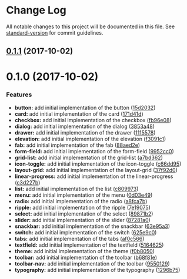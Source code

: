 # Change Log

All notable changes to this project will be documented in this file. See [standard-version](https://github.com/conventional-changelog/standard-version) for commit guidelines.

<a name="0.1.1"></a>
## [0.1.1](https://github.com/material-kit/material-kit/compare/0.1.0...0.1.1) (2017-10-02)



<a name="0.1.0"></a>
# 0.1.0 (2017-10-02)


### Features

* **button:** add initial implementation of the button ([15d2032](https://github.com/material-kit/material-kit/commit/15d2032))
* **card:** add initial implementation of the card ([171d41d](https://github.com/material-kit/material-kit/commit/171d41d))
* **checkbox:** add initial implementation of the checkbox ([fb96e08](https://github.com/material-kit/material-kit/commit/fb96e08))
* **dialog:** add initial implementation of the dialog ([3853a48](https://github.com/material-kit/material-kit/commit/3853a48))
* **drawer:** add initial implementation of the drawer ([1115578](https://github.com/material-kit/material-kit/commit/1115578))
* **elevation:** add initial implementation of the elevation ([f3091c1](https://github.com/material-kit/material-kit/commit/f3091c1))
* **fab:** add initial implementation of the fab ([88aed2e](https://github.com/material-kit/material-kit/commit/88aed2e))
* **form-field:** add initial implementation of the form-field ([9952cc0](https://github.com/material-kit/material-kit/commit/9952cc0))
* **grid-list:** add initial implementation of the grid-list ([a7bd362](https://github.com/material-kit/material-kit/commit/a7bd362))
* **icon-toggle:** add initial implementation of the icon-toggle ([c66dd95](https://github.com/material-kit/material-kit/commit/c66dd95))
* **layout-grid:** add initial implementation of the layout-grid ([37f92d0](https://github.com/material-kit/material-kit/commit/37f92d0))
* **linear-progress:** add initial implementation of the linear-progress ([c3d227b](https://github.com/material-kit/material-kit/commit/c3d227b))
* **list:** add initial implementation of the list ([c809973](https://github.com/material-kit/material-kit/commit/c809973))
* **menu:** add initial implementation of the menu ([0d03e49](https://github.com/material-kit/material-kit/commit/0d03e49))
* **radio:** add initial implementation of the radio ([a8fca7b](https://github.com/material-kit/material-kit/commit/a8fca7b))
* **ripple:** add initial implementation of the ripple ([7e19075](https://github.com/material-kit/material-kit/commit/7e19075))
* **select:** add initial implementation of the select ([89871b2](https://github.com/material-kit/material-kit/commit/89871b2))
* **slider:** add initial implementation of the slider ([87281a0](https://github.com/material-kit/material-kit/commit/87281a0))
* **snackbar:** add initial implementation of the snackbar ([63e95a3](https://github.com/material-kit/material-kit/commit/63e95a3))
* **switch:** add initial implementation of the switch ([625e9c0](https://github.com/material-kit/material-kit/commit/625e9c0))
* **tabs:** add initial implementation of the tabs ([af0c566](https://github.com/material-kit/material-kit/commit/af0c566))
* **textfield:** add initial implementation of the textfield ([5164625](https://github.com/material-kit/material-kit/commit/5164625))
* **theme:** add initial implementation of the theme ([f0b8050](https://github.com/material-kit/material-kit/commit/f0b8050))
* **toolbar:** add initial implementation of the toolbar ([b68f81e](https://github.com/material-kit/material-kit/commit/b68f81e))
* **toolbar-nav:** add initial implementation of the toolbar ([9550129](https://github.com/material-kit/material-kit/commit/9550129))
* **typography:** add initial implementation of the typography ([1296b75](https://github.com/material-kit/material-kit/commit/1296b75))
